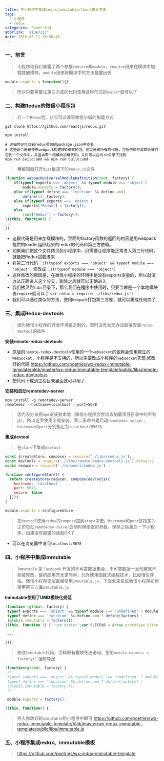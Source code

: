 ```yaml
---
title: 在小程序中集成redux/immutable/thunk第三方库
tags:
  - 小程序
  - redux
categories: Front-End
abbrlink: '110e7213'
date: 2018-08-11 13:30:43
---
```


### 一、前言

> 小程序给我们暴露了两个参数`require`和`module`，`require`用来在模块中加载其他模块，`module`用来将模块中的方法暴露出去

```js
module.exports = function(){}
```
> 所以只要需要让第三方库的代码使用这种形式的`export`就可以了

### 二、构建Redux的微信小程序包

> 打一个`Redux`包，让它可以兼容微信小城的加载方式

```shell
git clone https://github.com/reactjs/redux.git

npm install

# 详细内容可以到redux项目的package.json中查看
# 这些命令是是使用webpack构建UMD模式的包。也就是说所有的代码，包括依赖的库都会被打包到一个文件中，并且自带一段模块加载代码，文件可以在dist目录下找到
npm run build:umd && npm run build:umd
```

> 用编辑器打开`dist`目录下的`redux.js`文件

```js
(function webpackUniversalModuleDefinition(root, factory) {
    if(typeof exports === 'object' && typeof module === 'object')
        module.exports = factory();
    else if(typeof define === 'function' && define.amd)
        define([], factory);
    else if(typeof exports === 'object')
        exports["Redux"] = factory();
    else
        root["Redux"] = factory();
})(this, function() {
...  
})
```

- 这段代码是用来加载模块的，里面的factory函数的返回的内容是用webpack提供的loader组织起来的redux的代码和第三方依赖。
- 如果我们把这个文件拷贝到小程序中，只需要让程序能正常进入第三行代码，就能把Redux加载进来
- 将第二行代码：`if(typeof exports === 'object' && typeof module === 'object')` 修改成：`if(typeof module === 'object')`
- 这样修改的原因是，在微信小程序的环境中是没有exports变量的，所以就没办法正确进入这个分支，删除之后就可以正确进入
- 我们拷贝到`libs`目录下，那么我们在程序中使用时，只要当做是一个本地模块去`require`就可以了 `var redux = require('./libs/redux.js')`
- 我们可以通过类似的方法，使用`Webpack`打包第三方库，就可以集成任何库了

### 三、集成Redux-devtools

> 因为微信小程序的开发环境是定制的，暂时没有发现办法直接安装`redux-devtool`的插件

**安装remote-redux-devtools**

- 原版的`remote-redux-devtools`使用的一个`websocket`的依赖会使用原生的`WebSocket`，小程序是不支持的，所以需要改成小程序的`websocket`实现,修改好的代码 https://github.com/poetries/wx-redux-immutable-template/blob/master/wx-redux-immutable-template/public/libs/remote-redux-devtools.js
- 把代码下载到工程目录里面就可以用了

**安装和启动remotedev-server**

```shell
npm install -g remotedev-server
remotedev --hostname=localhost --port=5678
```

> 因为没办法用`npm`安装到本地（微信小程序会尝试去加载项目目录中的所有js），所以这里使用全局安装，第二条命令是启动`remotedev-server`，`hostname`和`port`分别指定为`localhost`和`5678`

**集成devtool**

> 在`store`下集成`devtool`

```js
const {createStore, compose} = require('./libs/redux.js');
const devTools = require('./libs/remote-redux-devtools.js').default;
const reducer = require('./reducers/index.js')

function configureStore() {
  return createStore(reducer, compose(devTools({
    hostname: 'localhost',
    port: 5678,
    secure: false
  })));
}

module.exports = configureStore;
```
> 把`devtool`使用`redux`的`compose`加到`store`中去。`hostname`和`port`是指定为之前启动`remotedev-server`启动时候指定的参数。保存之后重启一下小程序，如果没有报错的话就OK了

- 可以在浏览器中访问`localhost:5678`

### 四、小程序中集成immutable

> `Immutable` 是 `Facebook` 开发的不可变数据集合。不可变数据一旦创建就不能被修改，是的应用开发更简单，允许使用函数式编程技术，比如惰性评估。微信小程序无法直接使用`Immutable.js`，下面就来说说微信小程序如何使用第三方库`Immutable.js`

**Immutable使用了UMD模块化规范**

```js
(function (global, factory) {
 typeof exports === 'object' && typeof module !== 'undefined' ? module.exports = factory() :
 typeof define === 'function' && define.amd ? define(factory) :
 (global.Immutable = factory());
}(this, function () { 'use strict';var SLICE$0 = Array.prototype.slice;

....

}));
```

> 修改`Immutable`代码，注释原有模块导出语句，使用`module.exports = factory()` 强制导出

```js
(function(global, factory) {
 /*
 typeof exports === 'object' && typeof module !== 'undefined' ? module.exports = factory() :
 typeof define === 'function' && define.amd ? define(factory) :
 (global.Immutable = factory());
 */

 module.exports = factory();

}(this, function() {
```

> 导入修改好的`immutable`到小程序中即可 https://github.com/poetries/wx-redux-immutable-template/blob/master/wx-redux-immutable-template/public/libs/immutable.js

### 五、小程序集成redux、immutable模板

> https://github.com/poetries/wx-redux-immutable-template


